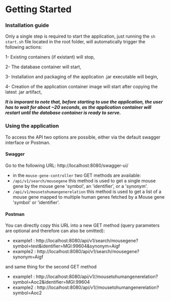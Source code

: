 # Getting Started

###  Installation guide
Only a single step is required to start the application, just running the `sh start.sh` file located in the root folder, will automatically trigger the following actions: 

1- Existing containers (if existant) will stop, 

2- The database container will start,

3- Installation and packaging of the application .jar executable will begin,

4- Creation of the application container image will start after copying the latest .jar artifact,

***It is imporant to note that, before starting to use the application, the user has to wait for about ~20 seconds, as the application container will restart until the database container is ready to serve.*** 

### Using the application

To access the API two options are possible, either via the default swagger interface or Postman.

#### Swagger

Go to the following URL: http://localhost:8080/swagger-ui/
- in the `mouse-gene-controller` two GET methods are available: 
- `/api/v1/search/mousegene` this method is used to get a single mouse gene by the mouse gene 'symbol', an 'identifier', or a 'synonym'.
- `/api/v1/mousetohumangenerelation` this method is used to get a list of a mouse gene mapped to multiple human genes fetched by a Mouse gene 'symbol' or 'identifier'.

#### Postman

You can directly copy this URL into a new GET method (query parameters are optional and therefore can also be omitted): 
- example1 : http://localhost:8080/api/v1/search/mousegene?symbol=test&identifier=MGI:99604&synonym=Aigf
- example2 : http://localhost:8080/api/v1/search/mousegene?synonym=Aigf

and same thing for the second GET method

- example1 : http://localhost:8080/api/v1//mousetohumangenerelation?symbol=Aoc2&identifier=MGI:99604
- example2 : http://localhost:8080/api/v1//mousetohumangenerelation?symbol=Aoc2
